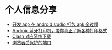 # 个人信息分享
- [开发 app 在 android studio 打包 apk 全过程](https://flappybay.github.io/mywikis/%E5%BC%80%E5%8F%91%20app%20%E5%9C%A8%20android%20studio%20%E6%89%93%E5%8C%85%20apk%20%E5%85%A8%E8%BF%87%E7%A8%8B)
- [Android 蓝牙打印机，带你真正了解各种打印格式](https://flappybay.github.io/mywikis/Android蓝牙打印机，带你真正了解各种打印格式.md)
- [Clash 对应系统下载](https://clashgui.com/clash-download/)
- [浏览器受保护的端口](https://github.com/Flappybay/mywikis/blob/main/%E6%B5%8F%E8%A7%88%E5%99%A8%E5%8F%97%E4%BF%9D%E6%8A%A4%E7%9A%84%E7%AB%AF%E5%8F%A3.pdf)

